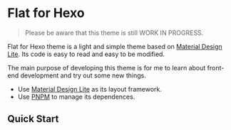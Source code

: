 # Flat for Hexo

> Please be aware that this theme is still WORK IN PROGRESS.

Flat for Hexo theme is a light and simple theme based on
[Material Design Lite](https://getmdl.io/). Its code is easy to read and easy
to be modified.

The main purpose of developing this theme is for me to learn about front-end 
development and try out some new things.

* Use [Material Design Lite](https://getmdl.io/) as its layout framework.
* Use [PNPM](https://pnpm.io/) to manage its dependences.

## Quick Start


